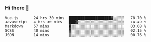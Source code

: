 ### Hi there 👋

<!--
**xin-code/Xin-code** is a ✨ _special_ ✨ repository because its `README.md` (this file) appears on your GitHub profile.

Here are some ideas to get you started:
<!--START_SECTION:waka-->
```text
Vue.js       24 hrs 30 mins  ███████████████████▓░░░░░   78.70 % 
JavaScript   4 hrs 30 mins   ███▓░░░░░░░░░░░░░░░░░░░░░   14.49 % 
Markdown     57 mins         ▓░░░░░░░░░░░░░░░░░░░░░░░░   03.08 % 
SCSS         40 mins         ▓░░░░░░░░░░░░░░░░░░░░░░░░   02.15 % 
JSON         14 mins         ▒░░░░░░░░░░░░░░░░░░░░░░░░   00.76 % 
```
<!--END_SECTION:waka-->
